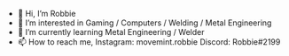 - 👋 Hi, I’m Robbie
- 👀 I’m interested in Gaming / Computers / Welding / Metal Engineering
- 🌱 I’m currently learning Metal Engineering / Welder
- 📫 How to reach me, Instagram: movemint.robbie   Discord: Robbie#2199

<!---
robbie-14/robbie-14 is a ✨ special ✨ repository because its `README.md` (this file) appears on your GitHub profile.
You can click the Preview link to take a look at your changes.
--->
